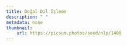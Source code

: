 ```yaml
---
title: Doğal Dil İşleme
description: " "
metadata: none
thumbnail: 
    url: https://picsum.photos/seed/nlp/1400
---
```

